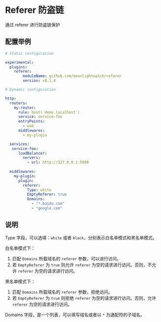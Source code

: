 # Referer 防盗链

通过 referer 进行防盗链保护

## 配置举例

```yaml
# Static configuration

experimental:
  plugins:
    referer:
        moduleName: github.com/moonlightwatch/referer
        version: v0.1.4
```

```yaml
# Dynamic configuration

http:
  routers:
    my-router:
      rule: host(`demo.localhost`)
      service: service-foo
      entryPoints:
        - web
      middlewares:
        - my-plugin

  services:
   service-foo:
      loadBalancer:
        servers:
          - url: http://127.0.0.1:5000
  
  middlewares:
    my-plugin:
      plugin:
        referer:
          Type: white
          EmptyReferer: true
          Domains:
            - "*.baidu.com"
            - "google.com"
```

## 说明



Type 字段，可以选填：`white` 或者 `black`，分别表示白名单模式和黑名单模式。

白名单模式下：

1. 匹配 `Domains` 所载域名的 `referer` 参数，可以进行访问。
2. 若 `EmptyReferer` 为 `true` 则允许 `referer` 为空的请求进行访问。否则，不允许 `referer` 为空的请求进行访问。

黑名单模式下：

1. 匹配 `Domains` 所载域名的 `referer` 参数，拒绝访问。
2. 若 `EmptyReferer` 为 `true` 则拒绝 `referer` 为空的请求进行访问。否则，允许 `referer` 为空的请求进行访问。


Domains 字段，是一个列表，可以填写域名或者以 `*` 为通配符的子域名。